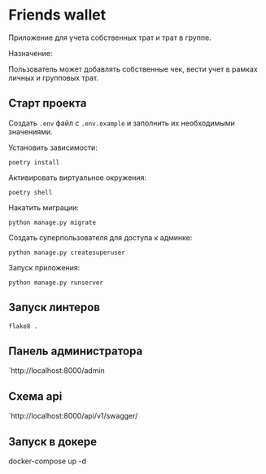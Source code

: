 # Friends wallet

Приложение для учета собственных трат и трат в группе.

Назначение:

Пользователь может добавлять собственные чек, вести учет в рамках личных и групповых трат.

## Старт проекта

Создать `.env` файл с `.env.example` и заполнить их необходимыми значениями.

Установить зависимости:

```shell
poetry install
```

Активировать виртуальное окружения:

```shell
poetry shell
```

Накатить миграции:

```shell
python manage.py migrate
```

Создать суперпользователя для доступа к админке:

```shell
python manage.py createsuperuser
```

Запуск приложения:

```shell
python manage.py runserver
```

## Запуск линтеров

```shell
flake8 .
```

## Панель администратора

`http://localhost:8000/admin

## Схема api

`http://localhost:8000/api/v1/swagger/

## Запуск в докере

docker-compose up -d
